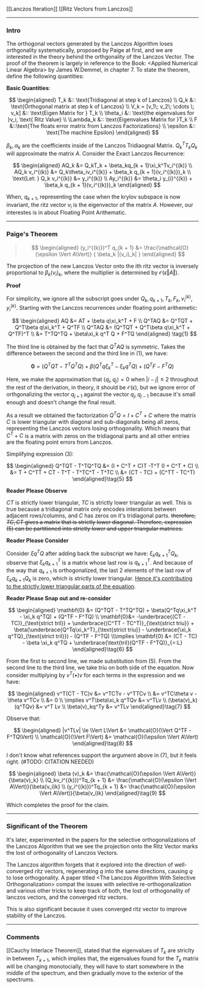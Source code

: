 [[Lanczos Iteration]]
[[Ritz Vectors from Lanczos]]


----
### **Intro**

The orthogonal vectors generated by the Lanczos Algorithm loses orthgonality systematically, proposed by Paige at first, and we are interested in the theory behind the orthgonality of the Lanczos Vector. The proof of the theorem is largely in reference to the Book: \<Applied Numerical Linear Algebra\> by James W.Demmel, in chapter 7. To state the theorem, define the following quantities: 

**Basic Quantities**: 

$$
\begin{aligned}
    T_k &:: \text{Tridiagonal at step k of Lanczos}
    \\
    Q_k &:: \text{Orthogonal matrix at step k of Lanczos}
    \\
    V_k = [v_1\;  v_2\; \cdots \; v_k] &:: \text{Eigen Matrix for } T_k
    \\
    \theta_i &:: \text{the eigenvalues for }v_i, \text{ Ritz Value}
    \\
    \Lambda_k &:: \text{Eigenvalues Matrix for }T_k
    \\
    F &::\text{The floats error matrix from Lanczos Factorizations}
    \\
    \epsilon &:: \text{The machine Epsilon}
\end{aligned}
$$

$\beta_k, \alpha_k$ are the coefficients inside of the Lanczos Tridiaognal Matrix. $Q_k^T T_k Q_k$ will approximate the matrix $A$. Consider the Exact Lanczos Recurrence: 

$$
\begin{aligned}
    AQ_k &= Q_kT_k + \beta_kq_{k + 1}\xi_k^Tv_i^{(k)}
    \\
    AQ_k v_i^{(k)} &= Q_k\theta_iv_i^{(k)} + \beta_k q_{k + 1}(v_i^{(k)})_k
    \\
    \text{Let: } Q_k v_i^{(k)} &= y_i^{(k)}
    \\
    Ay_i^{(k)} &= \theta_i y_{i}^{(k)} + \beta_k q_{k + 1}(v_i^{(k)})_k
\end{aligned}
$$

When, $q_{k + 1}$, representing the case when the krylov subspace is now invariant, the ritz vector $v_i$ is the eigenvector of the matrix $A$. However, our interestes is in about Floating Point Arithematic. 


----
### **Paige's Theorem**

> $$
> \begin{aligned}
>     (y_i^{(k)})^T q_{k + 1} &= \frac{\mathcal{O}(\epsilon \Vert A\Vert)}
>     {
>         \beta_k |(v_i)_k|
>     }
> \end{aligned}
> $$


The projection of the new Lanczos Vector onto the ith ritz vector is inversely proportional to $\beta_k (v_i)_k$, where the multiplier is determined by $\mathcal{O}(\epsilon \Vert A\Vert)$. 


**Proof**

For simplicity, we ignore all the subscript goes under $Q_k, q_{k + 1}, T_k, F_k, v_i^{(k)}, y_i^{(k)}$. Starting with the Lanczos recurrences under floating point arithemetic: 

$$
\begin{aligned}
    AQ &= AT + \beta q\xi_k^T + F
    \\
    Q^TAQ &= Q^TQT + Q^T\beta q\xi_k^T + Q^TF
    \\
    Q^TAQ &= (Q^TQT + Q^T\beta q\xi_k^T + Q^TF)^T
    \\
    &= T^TQ^TQ  + \beta\xi_k q^T Q + F^TQ
\end{aligned} \tag{1}
$$


The third line is obtained by the fact that $Q^TAQ$ is symmetric. Takes the difference between the second and the third line in (1), we have: 

$$
\mathbf{0} = (Q^TQT - T^TQ^TQ) + \beta(Q^Tq\xi_k^T - \xi_k q^TQ) + (Q^TF - F^TQ)\tag{3}
$$


Here, we make the approximation that $\langle q_i, q_j\rangle = 0$ when $|i - j| \le 2$ throughout the rest of the derivation, in theory, it should be $\mathcal{O}(\epsilon)$, but we ignore error of orthgonalizing the vector $q_{j + 1}$ against the vector $q_j, q_{j - 1}$ because it's small enough and doesn't change the final result.  

As a result we obtained the factorization $Q^TQ = I + C^T + C$ where the matrix $C$ is lower triangular with diagonal and sub-diagonals being all zeros, representing the Lanczos vectors losing orthogonality. Which means that $C^T + C$ is a matrix with zeros on the tridiagonal parts and all other entries are the floating point errors from Lanczos. 

Simplifying expression (3): 

$$
\begin{aligned}
    Q^TQT - T^TQ^TQ &= (I + C^T + C)T -T^T (I + C^T + C)
    \\
    &= T + C^TT + CT - T^T - T^TC^T - T^TC
    \\
    &= (CT - TC) + (C^TT - TC^T)
\end{aligned}\tag{5}
$$

**Reader Please Observe**

$CT$ is strictly lower triangular, $TC$ is strictly lower triangular as well. This is true because a tridiagonal matrix only encodes interations between adjacent rows/columns, and $C$ has zeros on it's tridiagonal parts. ~~therefore, $TC, CT$ gives a matrix that is strictly lower diagonal. Therefore, expression (5) can be partitioned into strictly lower and upper triangular matrices.~~

**Reader Please Consider**

Consider $\xi q^TQ$ after adding back the subscript we have: $\xi_k q_{k + 1}^TQ_k$, observe that $\xi_k q_{k + 1}^T$ is a matrix whose last row is $q_{k + 1}^T$. And because of the way that $q_{k + 1}$ is orthogonalized, the last 2 elements of the last row of $\xi_k q_{k + 1}Q_k$ is zero, which is strictly lower triangular. <u>Hence it's contributing to the strictly lower triangular parts of the equation</u>.

**Reader Please Snap out and re-consider**


$$
\begin{aligned}
    \mathbf{0} &= (Q^TQT - T^TQ^TQ) + \beta(Q^Tq\xi_k^T - \xi_k q^TQ) + (Q^TF - F^TQ)
    \\
    \mathbf{0}&= 
    -\underbrace{(CT - TC)}_{\text{strict tril}} + \underbrace{(C^TT - TC^T)}_{\text{strict triu}} + \beta(\underbrace{Q^Tq\xi_k^T}_{\text{strict triu}} - \underbrace{\xi_k q^TQ}_{\text{strict tril}}) - (Q^TF - F^TQ)
    \\\implies
    \mathbf{0} &= (CT - TC) - \beta \xi_k q^TQ + \underbrace{\text{tril}(Q^TF - F^TQ)}_{=:L}
\end{aligned}\tag{6}
$$

From the first to second line, we made substitution from (5). From the second line to the third line, we take $\text{triu}$ on both side of the equation. Now consider multiplying by $v^T(\bullet)v$ for each terms in the expression and we have: 

$$
\begin{aligned}
    v^T(CT - TC)v &= v^TCTv - v^TTCv
    \\
    &= 
    v^TC\theta v - \theta v^TCv
    \\
    &= 0
    \\
    \implies 
    v^T\beta\xi_k q^TQv &= v^TLv
    \\
    (\beta(v)_k)(q^TQv) &= v^T Lv
    \\
    \beta(v)_kq^Ty &= v^TLv
\end{aligned}\tag{7}
$$

Observe that: 

$$
\begin{aligned}
    |v^TLv| \le \Vert L\Vert &= \mathcal{O}(\Vert Q^TF - F^TQ\Vert)
    \\
    \mathcal{O}(\Vert F\Vert) &= \mathcal{O}(\epsilon \Vert A\Vert)
\end{aligned}\tag{8}
$$


I don't know what references support the argument above in (7), but it feels right. (#TODO: CITATION NEEDED) 

$$
\begin{aligned}
    \beta (v)_k &= \frac{\mathcal{O}(\epsilon \Vert A\Vert)}{\beta(v)_k}
    \\
    (Q_kv_i^{(k)})^Tq_{k + 1} &= \frac{\mathcal{O}(\epsilon \Vert A\Vert)}{\beta(v_i)k}
    \\
    (y_i^{(k)})^Tq_{k + 1} &= \frac{\mathcal{O}(\epsilon \Vert A\Vert)}{\beta(v_i)k}
\end{aligned}\tag{9}
$$

Which completes the proof for the claim. 

---
### **Significant of the Theorem**

It's later, experimented in the papers for the selective orthogonalizations of the Lanczos Algorithm that we see the projection onto the Ritz Vector marks the lost of orthogonality of Lanczos Vectors. 

The Lanczos algorithm forgets that it explored into the direction of well-converged ritz vectors, regenerating $q$ into the same directions, causing $q$ to lose orthogonality. A paper titled \<The Lanczos Algorithm With Selective Orthogonalization\> compat the issues with selective re-orthogonalization and various other tricks to keep track of both, the lost of orthogonality of lanczos vectors, and the converged ritz vectors. 

This is also significant because it uses converged ritz vector to improve stability of the Lanczos. 

---
### **Comments**

[[Cauchy Interlace Theorem]], stated that the eigenvalues of $T_{k}$  are striclty in between $T_{k + 1}$, which implies that, the eigenvalues found for the $T_{k}$ matrix will be changing monotocially, they will have to start somewhere in the middle of the spectrum, and then gradually move to the exterior of the spectrums. 